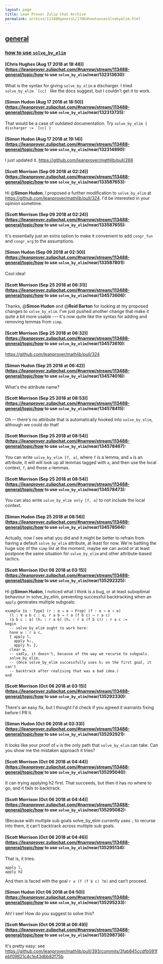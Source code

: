 ```yaml
---
layout: page
title: Lean Prover Zulip Chat Archive 
permalink: archive/113488general/17064howtousesolvebyelim.html
---
```


## [general](index.html)
### [how to use `solve_by_elim`](17064howtousesolvebyelim.html)

#### [Chris Hughes (Aug 17 2018 at 18:48)](https://leanprover.zulipchat.com/#narrow/stream/113488-general/topic/how to use `solve_by_elim`/near/132313630):
What is the syntax for giving `solve_by_elim` a discharger. I tried ``solve_by_elim `[cc] `` like the docs suggest, but I couldn't get it to work.

#### [Simon Hudon (Aug 17 2018 at 18:50)](https://leanprover.zulipchat.com/#narrow/stream/113488-general/topic/how to use `solve_by_elim`/near/132313735):
That would be a case of outdated documentation. Try ``solve_by_elim { discharger := `[cc] }``

#### [Simon Hudon (Aug 17 2018 at 19:14)](https://leanprover.zulipchat.com/#narrow/stream/113488-general/topic/how to use `solve_by_elim`/near/132314890):
I just updated it. https://github.com/leanprover/mathlib/pull/266

#### [Scott Morrison (Sep 09 2018 at 02:24)](https://leanprover.zulipchat.com/#narrow/stream/113488-general/topic/how to use `solve_by_elim`/near/133587653):
Hi @**Simon Hudon**, I proposed a further modification to `solve_by_elim` at https://github.com/leanprover/mathlib/pull/324. I'd be interested in your opinion sometime.

#### [Scott Morrison (Sep 09 2018 at 02:24)](https://leanprover.zulipchat.com/#narrow/stream/113488-general/topic/how to use `solve_by_elim`/near/133587655):
It's essentially just an extra option to make it convenient to add `congr_fun` and `congr_arg` to the assumptions.

#### [Simon Hudon (Sep 09 2018 at 02:30)](https://leanprover.zulipchat.com/#narrow/stream/113488-general/topic/how to use `solve_by_elim`/near/133587801):
Cool idea!

#### [Scott Morrison (Sep 25 2018 at 06:31)](https://leanprover.zulipchat.com/#narrow/stream/113488-general/topic/how to use `solve_by_elim`/near/134573606):
Thanks, @**Simon Hudon** and @**Reid Barton** for looking at my proposed changes to `solve_by_elim`. I've just pushed another change that make it quite a bit more usable --- it's now quite like the syntax for adding and removing lemmas from `simp`.

#### [Scott Morrison (Sep 25 2018 at 06:32)](https://leanprover.zulipchat.com/#narrow/stream/113488-general/topic/how to use `solve_by_elim`/near/134573610):
https://github.com/leanprover/mathlib/pull/324

#### [Simon Hudon (Sep 25 2018 at 06:42)](https://leanprover.zulipchat.com/#narrow/stream/113488-general/topic/how to use `solve_by_elim`/near/134574016):
What's the attribute name?

#### [Scott Morrison (Sep 25 2018 at 08:53)](https://leanprover.zulipchat.com/#narrow/stream/113488-general/topic/how to use `solve_by_elim`/near/134578415):
Oh -- there's no attribute that is automatically hooked into `solve_by_elim`, although we could do that!

#### [Scott Morrison (Sep 25 2018 at 08:54)](https://leanprover.zulipchat.com/#narrow/stream/113488-general/topic/how to use `solve_by_elim`/near/134578467):
You can write `solve_by_elim [f, a]`, where `f` is a lemma, and `a` is an attribute, it will will look up all lemmas tagged with `a`, and then use the local context, `f`, and those `a`-lemmas.

#### [Scott Morrison (Sep 25 2018 at 08:54)](https://leanprover.zulipchat.com/#narrow/stream/113488-general/topic/how to use `solve_by_elim`/near/134578473):
You can also write `solve_by_elim only [f, a]` to not include the local context.

#### [Simon Hudon (Sep 25 2018 at 08:56)](https://leanprover.zulipchat.com/#narrow/stream/113488-general/topic/how to use `solve_by_elim`/near/134578564):
Actually, now I see what you did and it might be better to refrain from having a default `solve_by_elim` attribute, at least for now. We're battling the huge size of the `simp` list at the moment, maybe we can avoid or at least postpone the same situation for `solve_by_elim` and other attribute-based tactics.

#### [Scott Morrison (Oct 06 2018 at 03:15)](https://leanprover.zulipchat.com/#narrow/stream/113488-general/topic/how to use `solve_by_elim`/near/135292325):
Hi @**Simon Hudon**, I noticed what I think is a bug, or at least suboptimal behaviour in solve_by_elim, preventing successful backtracking when an `apply` generates multiple subgoals:
```
example {α : Type} (r : α → α → Prop) (f : α → α → α)
  (l : ∀ a b c : α, r a b → r a (f b c) → r a c)
  (a b c : α) (h₁ : r a b) (h₂ : r a (f b c)) : r a c :=
begin
  -- solve_by_elim ought to work here:
  have w : r a c,
  { apply l,
    apply h₁,
    apply h₂ },
  clear w,
  -- sadly, it doesn't, because of the way we recurse to subgoals.
  solve_by_elim,
  -- (Once solve_by_elim successfully uses h₂ on the first goal, it can't
  -- backtrack after realising that was a bad idea.)
end
```

#### [Scott Morrison (Oct 06 2018 at 03:15)](https://leanprover.zulipchat.com/#narrow/stream/113488-general/topic/how to use `solve_by_elim`/near/135292330):
There's an easy fix, but I thought I'd check if you agreed it warrants fixing before I PR it.

#### [Simon Hudon (Oct 06 2018 at 03:33)](https://leanprover.zulipchat.com/#narrow/stream/113488-general/topic/how to use `solve_by_elim`/near/135292921):
It looks like your proof of `w` is the only path that `solve_by_elim` can take. Can you show me the mistaken approach it tries?

#### [Scott Morrison (Oct 06 2018 at 04:44)](https://leanprover.zulipchat.com/#narrow/stream/113488-general/topic/how to use `solve_by_elim`/near/135295040):
It can trying applying h2 first. That succeeds, but then it has no where to go, and it fails to backtrack.

#### [Scott Morrison (Oct 06 2018 at 04:44)](https://leanprover.zulipchat.com/#narrow/stream/113488-general/topic/how to use `solve_by_elim`/near/135295082):
(Because with multiple sub goals solve_by_elim currently uses `;` to recurse into them, it can’t backtrack across multiple sub goals.

#### [Scott Morrison (Oct 06 2018 at 04:46)](https://leanprover.zulipchat.com/#narrow/stream/113488-general/topic/how to use `solve_by_elim`/near/135295134):
That is, it tries:
```
apply l,
apply h2
```
And then is faced with the goal `r a (f (f b c) ?m)` and can’t proceed.

#### [Simon Hudon (Oct 06 2018 at 04:50)](https://leanprover.zulipchat.com/#narrow/stream/113488-general/topic/how to use `solve_by_elim`/near/135295233):
Ah! I see! How do you suggest to solve this?

#### [Scott Morrison (Oct 06 2018 at 06:49)](https://leanprover.zulipchat.com/#narrow/stream/113488-general/topic/how to use `solve_by_elim`/near/135298736):
It's pretty easy: see https://github.com/leanprover/mathlib/pull/393/commits/3fab845ccdfb081febf09821c4c1e43dbb82f75b

